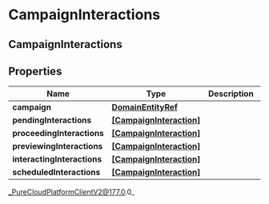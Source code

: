 # CampaignInteractions

## CampaignInteractions

## Properties

|Name | Type | Description | Notes|
|------------ | ------------- | ------------- | -------------|
| **campaign** | [**DomainEntityRef**](DomainEntityRef) |  | [optional] |
| **pendingInteractions** | [**[CampaignInteraction]**]([CampaignInteraction]) |  | [optional] |
| **proceedingInteractions** | [**[CampaignInteraction]**]([CampaignInteraction]) |  | [optional] |
| **previewingInteractions** | [**[CampaignInteraction]**]([CampaignInteraction]) |  | [optional] |
| **interactingInteractions** | [**[CampaignInteraction]**]([CampaignInteraction]) |  | [optional] |
| **scheduledInteractions** | [**[CampaignInteraction]**]([CampaignInteraction]) |  | [optional] |



_PureCloudPlatformClientV2@177.0.0_
